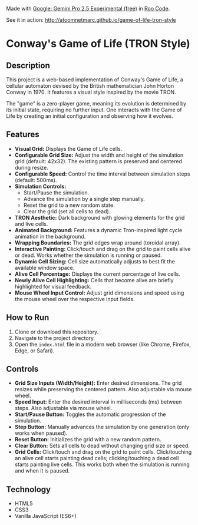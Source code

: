 Made with [Google: Gemini Pro 2.5 Experimental (free)](https://openrouter.ai/google/gemini-2.5-pro-exp-03-25:free) in [Roo Code](https://github.com/RooVetGit/Roo-Code).

See it in action: http://atoomnetmarc.github.io/game-of-life-tron-style

# Conway's Game of Life (TRON Style)

## Description

This project is a web-based implementation of Conway's Game of Life, a cellular automaton devised by the British mathematician John Horton Conway in 1970. It features a visual style inspired by the movie TRON.

The "game" is a zero-player game, meaning its evolution is determined by its initial state, requiring no further input. One interacts with the Game of Life by creating an initial configuration and observing how it evolves.

## Features

- **Visual Grid:** Displays the Game of Life cells.
- **Configurable Grid Size:** Adjust the width and height of the simulation grid (default: 42x32). The existing pattern is preserved and centered during resize.
- **Configurable Speed:** Control the time interval between simulation steps (default: 500ms).
- **Simulation Controls:**
  - Start/Pause the simulation.
  - Advance the simulation by a single step manually.
  - Reset the grid to a new random state.
  - Clear the grid (set all cells to dead).
- **TRON Aesthetic:** Dark background with glowing elements for the grid and live cells.
- **Animated Background:** Features a dynamic Tron-inspired light cycle animation in the background.
- **Wrapping Boundaries:** The grid edges wrap around (toroidal array).
- **Interactive Painting:** Click/touch and drag on the grid to paint cells alive or dead. Works whether the simulation is running or paused.
- **Dynamic Cell Sizing:** Cell size automatically adjusts to best fit the available window space.
- **Alive Cell Percentage:** Displays the current percentage of live cells.
- **Newly Alive Cell Highlighting:** Cells that become alive are briefly highlighted for visual feedback.
- **Mouse Wheel Input Control:** Adjust grid dimensions and speed using the mouse wheel over the respective input fields.

## How to Run

1.  Clone or download this repository.
2.  Navigate to the project directory.
3.  Open the `index.html` file in a modern web browser (like Chrome, Firefox, Edge, or Safari).

## Controls

- **Grid Size Inputs (Width/Height):** Enter desired dimensions. The grid resizes while preserving the centered pattern. Also adjustable via mouse wheel.
- **Speed Input:** Enter the desired interval in milliseconds (ms) between steps. Also adjustable via mouse wheel.
- **Start/Pause Button:** Toggles the automatic progression of the simulation.
- **Step Button:** Manually advances the simulation by one generation (only works when paused).
- **Reset Button:** Initializes the grid with a new random pattern.
- **Clear Button:** Sets all cells to dead without changing grid size or speed.
- **Grid Cells:** Click/touch and drag on the grid to paint cells. Click/touching an alive cell starts painting dead cells; clicking/touching a dead cell starts painting live cells. This works both when the simulation is running and when it is paused.

## Technology

- HTML5
- CSS3
- Vanilla JavaScript (ES6+)
